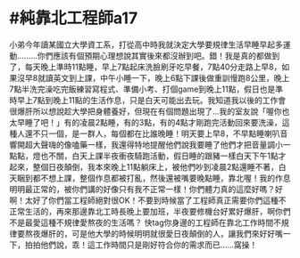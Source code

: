 # #純靠北工程師a17



小弟今年讀某國立大學資工系，打從高中時我就決定大學要規律生活早睡早起多運動&hellip;&hellip;&hellip;你們應該有個預期心理想說其實後來都沒辦到吧。錯！我是真的都做到了，每天晚上準時11點睡，早上7點起床洗臉刷牙吃早餐，7點40分走路上早8，如果沒早8就讀英文到上課，中午小睡一下，晚上6點下課後做重訓慢跑8公里，晚上7點半洗完澡吃完飯練習寫程式、準備小考、打個game到晚上11點，假日也是準時早上7點到晚上11點的生活作息，只是白天可能出去玩。我知道我以後的工作會很爆肝所以想說趁大學把身體養好，但現在有個問題出現了&hellip;我的室友說「喔你也太早睡了吧！」有的凌晨2點睡，有的3點，有的4點才剛跑完活動回來要洗澡，這種人還不只一個，是一群人，每個都在比誰晚睡！明天要上早8，不早點睡喇叭音響開超大聲嗨的像嗑藥一樣，我還得特地提醒他們說我要睡了他們才把音量調小一點點，燈也不關，白天上課半夜衝夜騎跑活動，假日睡的跟豬一樣白天下午1點才起來，整個日夜顛倒，我本來晚上11點躺床上，被他們吵到凌晨2點還睡不著，白天睏到都不想上課，整個作息都被打亂，然後還被嘴要晚點睡，靠北喔！我的作息明明最正常的，被你們講的好像只有我不正常一樣！你們體力真的這麼好嗎？好啊！太好了你們當工程師絕對很OK！不要到時候當了工程師真正需要你們這種不正常生活的，再來那邊靠北工時長晚上要加班，半夜要修機台好累好爆肝，啊你們不是最愛這種不規律愛熬夜的生活嗎？
快tag你身邊的工程師在靠北工作時間不規律要熬夜爆肝的，可是他大學的時候明明就很愛日夜顛倒的人，讓我們來好好嘴一下，拍拍他們說，乖！這工作時間只是剛好符合你的需求而已&hellip;&hellip;窩操！
